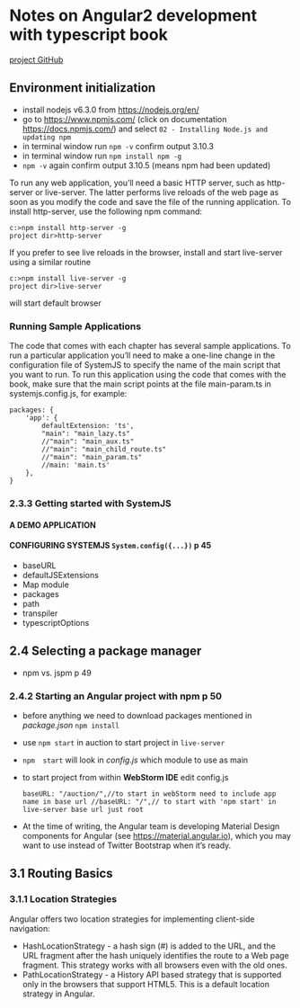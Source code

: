 # Notes on Angular2 development with typescript book

[project GitHub](https://github.com/Farata/angular2typescript)


## Environment initialization 

- install nodejs v6.3.0  from https://nodejs.org/en/
- go to https://www.npmjs.com/  (click on documentation https://docs.npmjs.com/) and select `02 - Installing Node.js and updating npm`
- in terminal window run `npm -v` confirm output 3.10.3
- in terminal window run `npm install npm -g`
- `npm -v` again confirm output 3.10.5 (means npm had been updated)

To run any web application, you’ll need a basic HTTP server, such as http-server or
live-server. The latter performs live reloads of the web page as soon as you modify the
code and save the file of the running application.
To install http-server, use the following npm command:

    c:>npm install http-server -g
    project dir>http-server

If you prefer to see live reloads in the browser, install and start live-server using a similar routine

    c:>npm install live-server -g
    project dir>live-server

will start default browser

### Running Sample Applications
The code that comes with each chapter has several sample applications.
To run a particular application you’ll need to make a one-line change in
the configuration file of SystemJS to specify the name of the main script
that you want to run. To run this application using the code that comes
with the book, make sure that the main script points at the file
main-param.ts in systemjs.config.js, for example:

    packages: {
        'app': {
            defaultExtension: 'ts',
            "main": "main_lazy.ts"
            //"main": "main_aux.ts"
            //"main": "main_child_route.ts"
            //"main": "main_param.ts"
            //main: 'main.ts'
        },
    }



### 2.3.3 Getting started with SystemJS

#### A DEMO APPLICATION

#### CONFIGURING SYSTEMJS `System.config({...})` p 45
- baseURL
- defaultJSExtensions
- Map module
- packages
- path
- transpiler
- typescriptOptions

## 2.4 Selecting a package manager
- npm vs. jspm p 49

### 2.4.2 Starting an Angular project with npm p 50
- before anything we need to download packages mentioned in _package.json_ `npm install`
- use `npm start` in auction to start project in `live-server`
- `npm  start` will look in _config.js_ which module to use as main
- to start project from within __WebStorm IDE__ edit config.js

    `baseURL: "/auction/",//to start in webStorm need to include app name in base url
    //baseURL: "/",// to start with 'npm start' in live-server base url just root`

- At the time of writing, the Angular team is developing Material Design components for Angular (see https://material.angular.io), 
which you may want to use instead of Twitter Bootstrap when it’s ready.

## 3.1 Routing Basics   
### 3.1.1 Location Strategies

Angular offers two location strategies for implementing client-side navigation:

- HashLocationStrategy - a hash sign (#) is added to the URL, and the URL fragment
after the hash uniquely identifies the route to a Web page fragment. This strategy works
with all browsers even with the old ones.
- PathLocationStrategy - a History API based strategy that is supported only in the
browsers that support HTML5. This is a default location strategy in Angular.


